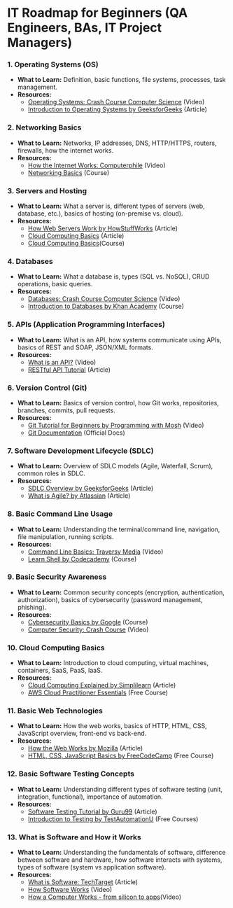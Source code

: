 # IT Roadmap for Beginners (QA Engineers, BAs, IT Project Managers)

### 1. **Operating Systems (OS)**
   - **What to Learn:** Definition, basic functions, file systems, processes, task management.
   - **Resources:**
     - [Operating Systems: Crash Course Computer Science](https://www.youtube.com/watch?v=26QPDBe-NB8) (Video)
     - [Introduction to Operating Systems by GeeksforGeeks](https://www.geeksforgeeks.org/introduction-of-operating-system-set-1/) (Article)

### 2. **Networking Basics**
   - **What to Learn:** Networks, IP addresses, DNS, HTTP/HTTPS, routers, firewalls, how the internet works.
   - **Resources:**
     - [How the Internet Works: Computerphile](https://www.youtube.com/watch?v=7_LPdttKXPc) (Video)
     - [Networking Basics](https://www.youtube.com/watch?v=bj-Yfakjllc&list=PLIFyRwBY_4bRLmKfP1KnZA6rZbRHtxmXi) (Course)

### 3. **Servers and Hosting**
   - **What to Learn:** What a server is, different types of servers (web, database, etc.), basics of hosting (on-premise vs. cloud).
   - **Resources:**
     - [How Web Servers Work by HowStuffWorks](https://computer.howstuffworks.com/web-server.htm) (Article)
     - [Cloud Computing Basics](https://www.lucidchart.com/blog/cloud-computing-basics) (Article)
     - [Cloud Computing Basics](https://www.youtube.com/watch?v=M988_fsOSWo&list=PLEiEAq2VkUUIJ3o1tehvtux0_Ynf42CBN)(Course)

### 4. **Databases**
   - **What to Learn:** What a database is, types (SQL vs. NoSQL), CRUD operations, basic queries.
   - **Resources:**
     - [Databases: Crash Course Computer Science](https://www.youtube.com/watch?v=wR0jg0eQsZA) (Video)
     - [Introduction to Databases by Khan Academy](https://www.khanacademy.org/computing/computer-programming/sql) (Course)

### 5. **APIs (Application Programming Interfaces)**
   - **What to Learn:** What is an API, how systems communicate using APIs, basics of REST and SOAP, JSON/XML formats.
   - **Resources:**
     - [What is an API?](https://www.youtube.com/watch?v=s7wmiS2mSXY) (Video)
     - [RESTful API Tutorial](https://restfulapi.net/) (Article)

### 6. **Version Control (Git)**
   - **What to Learn:** Basics of version control, how Git works, repositories, branches, commits, pull requests.
   - **Resources:**
     - [Git Tutorial for Beginners by Programming with Mosh](https://www.youtube.com/watch?v=8JJ101D3knE) (Video)
     - [Git Documentation](https://git-scm.com/doc) (Official Docs)

### 7. **Software Development Lifecycle (SDLC)**
   - **What to Learn:** Overview of SDLC models (Agile, Waterfall, Scrum), common roles in SDLC.
   - **Resources:**
     - [SDLC Overview by GeeksforGeeks](https://www.geeksforgeeks.org/software-development-life-cycle-sdlc/) (Article)
     - [What is Agile? by Atlassian](https://www.atlassian.com/agile) (Article)

### 8. **Basic Command Line Usage**
   - **What to Learn:** Understanding the terminal/command line, navigation, file manipulation, running scripts.
   - **Resources:**
     - [Command Line Basics: Traversy Media](https://www.youtube.com/watch?v=5XgBd6rjuDQ) (Video)
     - [Learn Shell by Codecademy](https://www.codecademy.com/learn/learn-the-command-line) (Course)

### 9. **Basic Security Awareness**
   - **What to Learn:** Common security concepts (encryption, authentication, authorization), basics of cybersecurity (password management, phishing).
   - **Resources:**
     - [Cybersecurity Basics by Google](https://learndigital.withgoogle.com/digitalgarage/course/cyber-security) (Course)
     - [Computer Security: Crash Course](https://www.youtube.com/watch?v=bPVaOlJ6ln0) (Video)

### 10. **Cloud Computing Basics**
   - **What to Learn:** Introduction to cloud computing, virtual machines, containers, SaaS, PaaS, IaaS.
   - **Resources:**
     - [Cloud Computing Explained by Simplilearn](https://www.simplilearn.com/tutorials/cloud-computing-tutorial) (Article)
     - [AWS Cloud Practitioner Essentials](https://aws.amazon.com/training/digital/aws-cloud-practitioner-essentials/) (Free Course)

### 11. **Basic Web Technologies**
   - **What to Learn:** How the web works, basics of HTTP, HTML, CSS, JavaScript overview, front-end vs back-end.
   - **Resources:**
     - [How the Web Works by Mozilla](https://developer.mozilla.org/en-US/docs/Learn/Getting_started_with_the_web/How_the_Web_works) (Article)
     - [HTML, CSS, JavaScript Basics by FreeCodeCamp](https://www.freecodecamp.org/learn) (Free Course)

### 12. **Basic Software Testing Concepts**
   - **What to Learn:** Understanding different types of software testing (unit, integration, functional), importance of automation.
   - **Resources:**
     - [Software Testing Tutorial by Guru99](https://www.guru99.com/software-testing.html) (Article)
     - [Introduction to Testing by TestAutomationU](https://testautomationu.applitools.com/) (Free Courses)

### 13. **What is Software and How it Works**
   - **What to Learn:** Understanding the fundamentals of software, difference between software and hardware, how software interacts with systems, types of software (system vs application software).
   - **Resources:**
     - [What is Software: TechTarget](https://www.techtarget.com/searchapparchitecture/definition/software) (Article)
     - [How Software Works](https://www.youtube.com/watch?v=x1IXh3BoeQg) (Video)
     - [How a Computer Works - from silicon to apps](https://www.youtube.com/watch?v=5f3NJnvnk7k)(Video)
